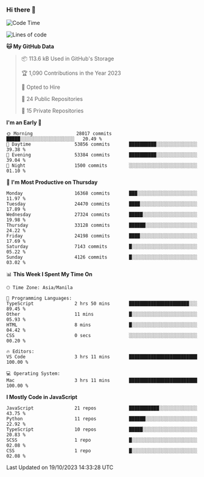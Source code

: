 ### Hi there 👋

<!--START_SECTION:waka-->
![Code Time](http://img.shields.io/badge/Code%20Time-418%20hrs%2033%20mins-blue)

![Lines of code](https://img.shields.io/badge/From%20Hello%20World%20I%27ve%20Written-58.9%20million%20lines%20of%20code-blue)

**🐱 My GitHub Data** 

> 📦 113.6 kB Used in GitHub's Storage 
 > 
> 🏆 1,090 Contributions in the Year 2023
 > 
> 💼 Opted to Hire
 > 
> 📜 24 Public Repositories 
 > 
> 🔑 15 Private Repositories 
 > 
**I'm an Early 🐤** 

```text
🌞 Morning                28017 commits       █████░░░░░░░░░░░░░░░░░░░░   20.49 % 
🌆 Daytime                53856 commits       ██████████░░░░░░░░░░░░░░░   39.38 % 
🌃 Evening                53384 commits       ██████████░░░░░░░░░░░░░░░   39.04 % 
🌙 Night                  1500 commits        ░░░░░░░░░░░░░░░░░░░░░░░░░   01.10 % 
```
📅 **I'm Most Productive on Thursday** 

```text
Monday                   16368 commits       ███░░░░░░░░░░░░░░░░░░░░░░   11.97 % 
Tuesday                  24470 commits       ████░░░░░░░░░░░░░░░░░░░░░   17.89 % 
Wednesday                27324 commits       █████░░░░░░░░░░░░░░░░░░░░   19.98 % 
Thursday                 33128 commits       ██████░░░░░░░░░░░░░░░░░░░   24.22 % 
Friday                   24198 commits       ████░░░░░░░░░░░░░░░░░░░░░   17.69 % 
Saturday                 7143 commits        █░░░░░░░░░░░░░░░░░░░░░░░░   05.22 % 
Sunday                   4126 commits        █░░░░░░░░░░░░░░░░░░░░░░░░   03.02 % 
```


📊 **This Week I Spent My Time On** 

```text
🕑︎ Time Zone: Asia/Manila

💬 Programming Languages: 
TypeScript               2 hrs 50 mins       ██████████████████████░░░   89.45 % 
Other                    11 mins             █░░░░░░░░░░░░░░░░░░░░░░░░   05.93 % 
HTML                     8 mins              █░░░░░░░░░░░░░░░░░░░░░░░░   04.42 % 
CSS                      0 secs              ░░░░░░░░░░░░░░░░░░░░░░░░░   00.20 % 

🔥 Editors: 
VS Code                  3 hrs 11 mins       █████████████████████████   100.00 % 

💻 Operating System: 
Mac                      3 hrs 11 mins       █████████████████████████   100.00 % 
```

**I Mostly Code in JavaScript** 

```text
JavaScript               21 repos            ███████████░░░░░░░░░░░░░░   43.75 % 
Python                   11 repos            ██████░░░░░░░░░░░░░░░░░░░   22.92 % 
TypeScript               10 repos            █████░░░░░░░░░░░░░░░░░░░░   20.83 % 
SCSS                     1 repo              █░░░░░░░░░░░░░░░░░░░░░░░░   02.08 % 
CSS                      1 repo              █░░░░░░░░░░░░░░░░░░░░░░░░   02.08 % 
```




 Last Updated on 19/10/2023 14:33:28 UTC
<!--END_SECTION:waka-->
